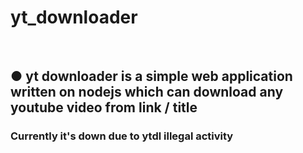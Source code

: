 # yt_downloader
<br>
<h2> ● yt downloader is a simple web application written on nodejs which can download any youtube video from link / title </h2>

<h3> Currently it's down due to ytdl illegal activity </h3>
